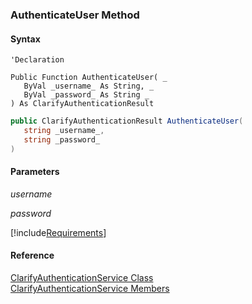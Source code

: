 ﻿### AuthenticateUser Method

#### Syntax

```vbnet
'Declaration

Public Function AuthenticateUser( _
   ByVal _username_ As String, _
   ByVal _password_ As String _
) As ClarifyAuthenticationResult
```

```csharp
public ClarifyAuthenticationResult AuthenticateUser( 
   string _username_,
   string _password_
)
```

#### Parameters

_username_

_password_

[!include[Requirements](../partials/requirements.md)]

#### Reference

[ClarifyAuthenticationService Class](fcSDK~FChoice.Foundation.Clarify.ClarifyAuthenticationService.md)  
[ClarifyAuthenticationService Members](fcSDK~FChoice.Foundation.Clarify.ClarifyAuthenticationService_members.md)